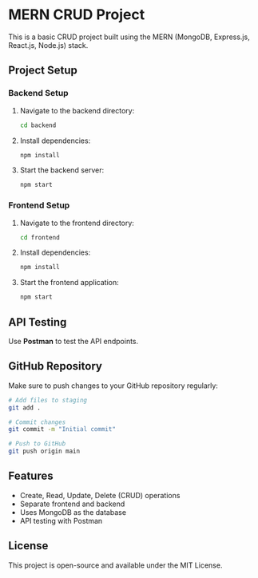 # MERN CRUD Project

This is a basic CRUD project built using the MERN (MongoDB, Express.js, React.js, Node.js) stack.

## Project Setup

### Backend Setup
1. Navigate to the backend directory:
   ```sh
   cd backend
   ```
2. Install dependencies:
   ```sh
   npm install
   ```
3. Start the backend server:
   ```sh
   npm start
   ```

### Frontend Setup
1. Navigate to the frontend directory:
   ```sh
   cd frontend
   ```
2. Install dependencies:
   ```sh
   npm install
   ```
3. Start the frontend application:
   ```sh
   npm start
   ```

## API Testing
Use **Postman** to test the API endpoints.

## GitHub Repository
Make sure to push changes to your GitHub repository regularly:
```sh
# Add files to staging
git add .

# Commit changes
git commit -m "Initial commit"

# Push to GitHub
git push origin main
```

## Features
- Create, Read, Update, Delete (CRUD) operations
- Separate frontend and backend
- Uses MongoDB as the database
- API testing with Postman

## License
This project is open-source and available under the MIT License.

